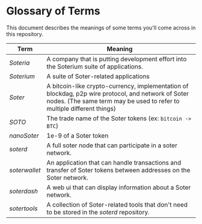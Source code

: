 Glossary of Terms
===

This document describes the meanings of some terms you'll come across in this repository.

|Term|Meaning|
|----|----|
|_Soteria_|A company that is putting development effort into the Soterium suite of applications.|
|_Soterium_|A suite of Soter-related applications|
|_Soter_|A bitcoin-like crypto-currency, implementation of blockdag, p2p wire protocol, and network of Soter nodes. (The same term may be used to refer to multiple different things)|
|_SOTO_|The trade name of the Soter tokens (ex: `bitcoin -> BTC`)|
|_nanoSoter_|1e-9 of a Soter token|
|_soterd_|A full soter node that can participate in a soter network.|
|_soterwallet_|An application that can handle transactions and transfer of Soter tokens between addresses on the Soter network.|
|_soterdash_|A web ui that can display information about a Soter network.|
|_sotertools_|A collection of Soter-related tools that don't need to be stored in the _soterd_ repository.|